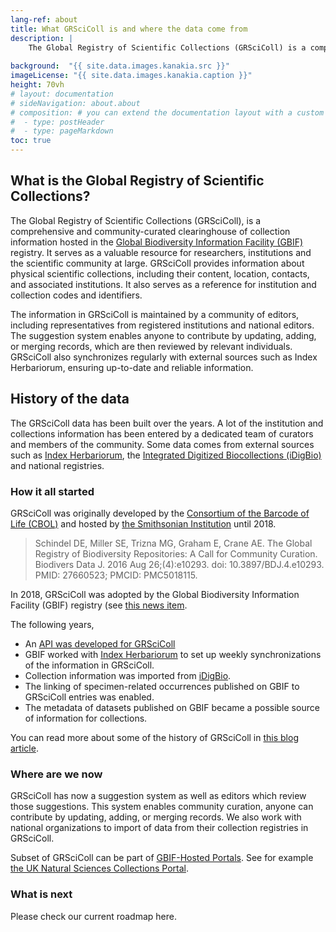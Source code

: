 ```yaml
---
lang-ref: about
title: What GRSciColl is and where the data come from
description: |
    The Global Registry of Scientific Collections (GRSciColl) is a comprehensive, community-curated clearing house of information on scientific collections, which builds on previous efforts developed by the Consortium of the Barcode of Life (CBOL).
    
background:  "{{ site.data.images.kanakia.src }}"
imageLicense: "{{ site.data.images.kanakia.caption }}"
height: 70vh
# layout: documentation
# sideNavigation: about.about
# composition: # you can extend the documentation layout with a custom composition
#  - type: postHeader
#  - type: pageMarkdown
toc: true
---
```


## What is the Global Registry of Scientific Collections?

The Global Registry of Scientific Collections (GRSciColl), is a comprehensive and community-curated clearinghouse of collection information hosted in the [Global Biodiversity Information Facility (GBIF)](https://www.gbif.org) registry. It serves as a valuable resource for researchers, institutions and the scientific community at large. GRSciColl provides information about physical scientific collections, including their content, location, contacts, and associated institutions. It also serves as a reference for institution and collection codes and identifiers.

The information in GRSciColl is maintained by a community of editors, including representatives from registered institutions and national editors. The suggestion system enables anyone to contribute by updating, adding, or merging records, which are then reviewed by relevant individuals. GRSciColl also synchronizes regularly with external sources such as Index Herbariorum, ensuring up-to-date and reliable information.


## History of the data

The GRSciColl data has been built over the years. A lot of the institution and collections information has been entered by a dedicated team of curators and members of the community. Some data comes from external sources such as [Index Herbariorum](https://sweetgum.nybg.org/science/ih/), the [Integrated Digitized Biocollections (iDigBio)](https://www.idigbio.org) and national registries.

### How it all started

GRSciColl was originally developed by the [Consortium of the Barcode of Life (CBOL)](https://www.gbif.org/participant/287) and hosted by [the Smithsonian Institution](https://www.si.edu) until 2018.

> Schindel DE, Miller SE, Trizna MG, Graham E, Crane AE. The Global Registry of Biodiversity Repositories: A Call for Community Curation. Biodivers Data J. 2016 Aug 26;(4):e10293. doi: 10.3897/BDJ.4.e10293. PMID: 27660523; PMCID: PMC5018115.

In 2018, GRSciColl was adopted by the Global Biodiversity Information Facility (GBIF) registry (see [this news item](https://www.gbif.org/news/5kyAslpqTVxYqZTwYn1cub/gbif-provides-new-home-for-the-global-registry-of-scientific-collections).

The following years,
* An [API was developed for GRSciColl](/api)
* GBIF worked with [Index Herbariorum](https://sweetgum.nybg.org/science/ih/) to set up weekly synchronizations of the information in GRSciColl.
* Collection information was imported from [iDigBio](https://www.idigbio.org).
* The linking of specimen-related occurrences published on GBIF to GRSciColl entries was enabled.
* The metadata of datasets published on GBIF became a possible source of information for collections.

You can read more about some of the history of GRSciColl in [this blog article](https://data-blog.gbif.org/post/grscicoll-2021/).

### Where are we now

GRSciColl has now a suggestion system as well as editors which review those suggestions. This system enables community curation, anyone can contribute by updating, adding, or merging records.
We also work with national organizations to import of data from their collection registries in GRSciColl.

Subset of GRSciColl can be part of [GBIF-Hosted Portals](https://www.gbif.org/hosted-portals). See for example [the UK Natural Sciences Collections Portal](https://data.dissco-uk.org).

### What is next

Please check our current roadmap here.
